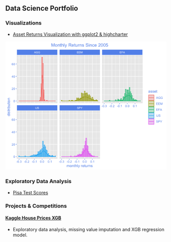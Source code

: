## Data Science Portfolio

### Visualizations

- [Asset Returns Visualization with ggplot2 & highcharter](https://github.com/Igna43/Visualizations/blob/master/AssetReturnsVis.r)

![](https://github.com/Igna43/Portfolio/blob/master/images/assetReturns.png)


### Exploratory Data Analysis

- [Pisa Test Scores](https://github.com/Igna43/exploratory-data-analysis/blob/master/pisa_scores.r)

### Projects & Competitions

#### [Kaggle House Prices XGB](https://github.com/Igna43/regression-techniques/blob/master/house_prices.r)
+ Exploratory data analysis, missing value imputation and XGB regression model.
